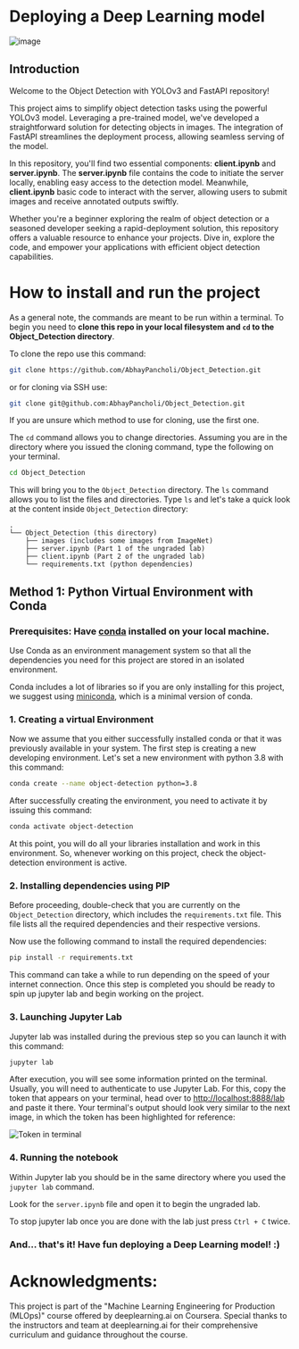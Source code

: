 # Deploying a Deep Learning model

![image](https://github.com/AbhayPancholi/Object_Detection/assets/114471400/f6799093-88ee-45b9-83f6-07357b46a6ca)

 
## Introduction
Welcome to the Object Detection with YOLOv3 and FastAPI repository!

This project aims to simplify object detection tasks using the powerful YOLOv3 model. Leveraging a pre-trained model, we've developed a straightforward solution for detecting objects in images. The integration of FastAPI streamlines the deployment process, allowing seamless serving of the model.

In this repository, you'll find two essential components: **client.ipynb** and **server.ipynb**. The **server.ipynb** file contains the code to initiate the server locally, enabling easy access to the detection model. Meanwhile, **client.ipynb** basic code to interact with the server, allowing users to submit images and receive annotated outputs swiftly.

Whether you're a beginner exploring the realm of object detection or a seasoned developer seeking a rapid-deployment solution, this repository offers a valuable resource to enhance your projects. Dive in, explore the code, and empower your applications with efficient object detection capabilities.

# How to install and run the project
 
As a general note, the commands are meant to be run within a terminal. To begin you need to **clone this repo in your local filesystem and `cd` to the Object_Detection directory**.

To clone the repo use this command:
```bash
git clone https://github.com/AbhayPancholi/Object_Detection.git
```

or for cloning via SSH use:
```bash
git clone git@github.com:AbhayPancholi/Object_Detection.git
```

If you are unsure which method to use for cloning, use the first one.

The `cd` command allows you to change directories. Assuming you are in the directory where you issued the cloning command, type the following on your terminal.
```bash
cd Object_Detection
```
This will bring you to the `Object_Detection` directory. The `ls` command allows you to list the files and directories.
Type `ls` and let's take a quick look at the content inside `Object_Detection` directory:
 
```
.
└── Object_Detection (this directory)
    ├── images (includes some images from ImageNet)
    ├── server.ipynb (Part 1 of the ungraded lab)
    ├── client.ipynb (Part 2 of the ungraded lab)
    └── requirements.txt (python dependencies)
```
 
 
## Method 1: Python Virtual Environment with Conda
 
### Prerequisites: Have [conda](https://docs.conda.io/en/latest/) installed on your local machine.
 
Use Conda as an environment management system so that all the dependencies you need for this project are stored in an isolated environment.
 
Conda includes a lot of libraries so if you are only installing for this project, we suggest using [miniconda](https://docs.conda.io/en/latest/miniconda.html), which is a minimal version of conda.
 
### 1. Creating a virtual Environment
 
Now we assume that you either successfully installed conda or that it was previously available in your system. The first step is  creating a new developing environment. Let's set a new environment with python 3.8 with this command:
 
```bash
conda create --name object-detection python=3.8
```
 
After successfully creating the environment, you need to activate it by issuing this command:
 
```bash
conda activate object-detection
```
 
At this point, you will do all your libraries installation and work in this environment. So, whenever working on this project, check the object-detection environment is active.

 
### 2. Installing dependencies using PIP 
 
Before proceeding, double-check that you are currently on the `Object_Detection` directory, which includes the `requirements.txt` file. This file lists all the required dependencies and their respective versions. 

Now use the following command to install the required dependencies:
 
```bash
pip install -r requirements.txt
```
 
This command can take a while to run depending on the speed of your internet connection. Once this step is completed you should be ready to spin up jupyter lab and begin working on the project.
 
### 3. Launching Jupyter Lab
 
Jupyter lab was installed during the previous step so you can launch it with this command:
```bash
jupyter lab
```
After execution, you will see some information printed on the terminal. Usually, you will need to authenticate to use Jupyter Lab. For this, copy the token that appears on your terminal, head over to [http://localhost:8888/lab](http://localhost:8888/lab) and paste it there. Your terminal's output should look very similar to the next image, in which the token has been highlighted for reference:


![Token in terminal](./assets/token.png)


### 4. Running the notebook
 
Within Jupyter lab you should be in the same directory where you used the `jupyter lab` command.
 
Look for the `server.ipynb` file and open it to begin the ungraded lab.

To stop jupyter lab once you are done with the lab just press `Ctrl + C` twice.
 
### And... that's it! Have fun deploying a Deep Learning model! :)

 
# 
#
# Acknowledgments:

This project is part of the "Machine Learning Engineering for Production (MLOps)" course offered by deeplearning.ai on Coursera. Special thanks to the instructors and team at deeplearning.ai for their comprehensive curriculum and guidance throughout the course.
